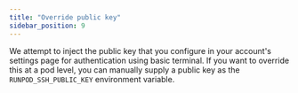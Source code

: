```yaml
---
title: "Override public key"
sidebar_position: 9
---
```


We attempt to inject the public key that you configure in your account's settings page for authentication using basic terminal.
If you want to override this at a pod level, you can manually supply a public key as the `RUNPOD_SSH_PUBLIC_KEY` environment variable.